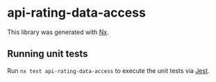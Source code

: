 # api-rating-data-access

This library was generated with [Nx](https://nx.dev).

## Running unit tests

Run `nx test api-rating-data-access` to execute the unit tests via [Jest](https://jestjs.io).
